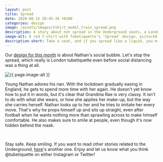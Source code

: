 ```yaml
---
layout: post
title: Spread
date: 2020-08-15 20:45:34 +0100
categories: design
image: /assets/images/tshirt_model_train_spread.png
description: A story about not spread in the Underground seats, a London tube etiquette that inspired our T-shirt design before social distancing was a thing. 
image-alt: A red T-shirt with Tubetiquette's 'Spread' design, pictured with a red postbox
description-short: Take a seat, and if you spread like a liquid, you might actually be a cat! 
---
```


<!--<div class="box alt">
    <div class="row 50% uniform">
        <div class="4u">  
            <span class="image fit grid2">
                <img src="/assets/images/tshirt_design_train_spread.png" alt="The 'Spread' T-shirt design showing a cat sprawled across a seat invading the personal spaces of those around it"/>
            </span>
        </div>   
        <div class="4u">  
            <span class="image fit grid2">
                <img src="{{ page.image }}" alt="{{ page.image-alt }}"/>
            </span>
        </div>
        <div class="4u$">  
            <span class="image fit grid2">
                <img src="/assets/images/tshirt_product_train_spread.png" alt="A grey T-shirt made of organic cotton, with the 'Spread' design"/>
            </span>
        </div>
    </div>
</div>-->

<p>Our <a href="https://tubetiquette.teemill.com/product/spread-5f3301f9ba147/">design for this month</a> is about Nathan's social bubble. Let's stop the spread, which really is London tubetiquette even before social distancing was a thing at all. </p>
<section class="spotlights">
<section>
<img src="{{ page.image }}" alt="{{ page.image-alt }}" data-position="center center">
		<div class="content">
			<div class="inner">

<p>Young Nathan adores his nan. With the lockdown gradually easing in England, he gets to spend more time with her again. He doesn't yet know how to put it in words, but it's clear that Grandma Rae is very classy. It isn't to do with what she wears, or how she applies her make-up, but the way she carries herself. Nathan looks up to her and he tries to imitate her every move. That's why he props himself up and sits up straight, even after football when he wants nothing more than sprawling across to make himself comfortable. He also makes sure to smile at people, even though it's now hidden behind the mask. <!--He does so to those he knows well, but also complete strangers who always seem to ask him what his name is and how old he is.--> </p>
</div></div></section></section><br>
<p>Stay safe. Keep smiling. If you want to read other stories related to the Underground, <a href="{% post_url 2020-07-22-holdon %}">here</a>'s another one. Enjoy and let us know what you think @tubetiquette on either Instagram or Twitter! </p>
